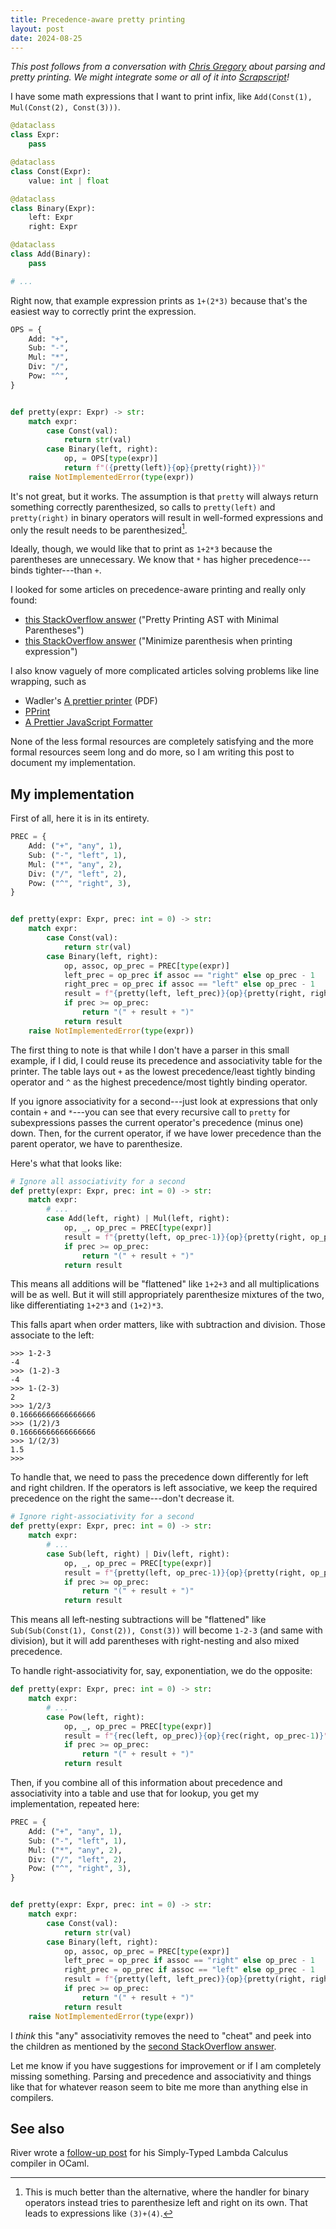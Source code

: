 ```yaml
---
title: Precedence-aware pretty printing
layout: post
date: 2024-08-25
---
```


*This post follows from a conversation with [Chris
Gregory](https://www.chrisgregory.me/) about parsing and pretty printing. We
might integrate some or all of it into
[Scrapscript](https://github.com/tekknolagi/scrapscript)!*

I have some math expressions that I want to print infix, like
`Add(Const(1), Mul(Const(2), Const(3)))`.

```python
@dataclass
class Expr:
    pass

@dataclass
class Const(Expr):
    value: int | float

@dataclass
class Binary(Expr):
    left: Expr
    right: Expr

@dataclass
class Add(Binary):
    pass

# ...
```

Right now, that example expression prints as `1+(2*3)` because that's the
easiest way to correctly print the expression.

```python
OPS = {
    Add: "+",
    Sub: "-",
    Mul: "*",
    Div: "/",
    Pow: "^",
}


def pretty(expr: Expr) -> str:
    match expr:
        case Const(val):
            return str(val)
        case Binary(left, right):
            op, = OPS[type(expr)]
            return f"({pretty(left)}{op}{pretty(right)})"
    raise NotImplementedError(type(expr))
```

It's not great, but it works. The assumption is that `pretty` will always
return something correctly parenthesized, so calls to `pretty(left)` and
`pretty(right)` in binary operators will result in well-formed expressions and
only the result needs to be parenthesized[^over-paren].

[^over-paren]: This is much better than the alternative, where the handler for
    binary operators instead tries to parenthesize left and right on its own.
    That leads to expressions like `(3)+(4)`.

Ideally, though, we would like that to print as `1+2*3` because the parentheses
are unnecessary. We know that `*` has higher precedence---binds tighter---than
`+`.

I looked for some articles on precedence-aware printing and really only found:

* [this StackOverflow answer][first-stackoverflow] ("Pretty Printing AST with Minimal Parentheses")
* [this StackOverflow answer][second-stackoverflow] ("Minimize parenthesis when printing expression")

[first-stackoverflow]: https://stackoverflow.com/questions/13708837/pretty-printing-ast-with-minimal-parentheses/16685965#16685965
[second-stackoverflow]: https://stackoverflow.com/questions/61159436/minimize-parenthesis-when-printing-expression/61160682#61160682

I also know vaguely of more complicated articles solving problems like line wrapping, such as

* Wadler's [A prettier printer](https://homepages.inf.ed.ac.uk/wadler/papers/prettier/prettier.pdf) (PDF)
* [PPrint](http://cambium.inria.fr/~fpottier/pprint/doc/pprint/)
* [A Prettier JavaScript Formatter](https://archive.jlongster.com/A-Prettier-Formatter)

None of the less formal resources are completely satisfying and the more formal
resources seem long and do more, so I am writing this post to document my
implementation.

## My implementation

First of all, here it is in its entirety.

```python
PREC = {
    Add: ("+", "any", 1),
    Sub: ("-", "left", 1),
    Mul: ("*", "any", 2),
    Div: ("/", "left", 2),
    Pow: ("^", "right", 3),
}


def pretty(expr: Expr, prec: int = 0) -> str:
    match expr:
        case Const(val):
            return str(val)
        case Binary(left, right):
            op, assoc, op_prec = PREC[type(expr)]
            left_prec = op_prec if assoc == "right" else op_prec - 1
            right_prec = op_prec if assoc == "left" else op_prec - 1
            result = f"{pretty(left, left_prec)}{op}{pretty(right, right_prec)}"
            if prec >= op_prec:
                return "(" + result + ")"
            return result
    raise NotImplementedError(type(expr))
```

The first thing to note is that while I don't have a parser in this small
example, if I did, I could reuse its precedence and associativity table for the
printer. The table lays out `+` as the lowest precedence/least tightly binding
operator and `^` as the highest precedence/most tightly binding operator.

If you ignore associativity for a second---just look at expressions that only
contain `+` and `*`---you can see that every recursive call to `pretty` for
subexpressions passes the current operator's precedence (minus one) down. Then,
for the current operator, if we have lower precedence than the parent operator,
we have to parenthesize.

Here's what that looks like:

```python
# Ignore all associativity for a second
def pretty(expr: Expr, prec: int = 0) -> str:
    match expr:
        # ...
        case Add(left, right) | Mul(left, right):
            op, _, op_prec = PREC[type(expr)]
            result = f"{pretty(left, op_prec-1)}{op}{pretty(right, op_prec-1)}"
            if prec >= op_prec:
                return "(" + result + ")"
            return result
```

This means all additions will be "flattened" like `1+2+3` and all
multiplications will be as well. But it will still appropriately parenthesize
mixtures of the two, like differentiating `1+2*3` and `(1+2)*3`.

This falls apart when order matters, like with subtraction and division. Those
associate to the left:

```console?prompt=>>>
>>> 1-2-3
-4
>>> (1-2)-3
-4
>>> 1-(2-3)
2
>>> 1/2/3
0.16666666666666666
>>> (1/2)/3
0.16666666666666666
>>> 1/(2/3)
1.5
>>>
```

To handle that, we need to pass the precedence down differently for left and
right children. If the operators is left associative, we keep the required
precedence on the right the same---don't decrease it.

```python
# Ignore right-associativity for a second
def pretty(expr: Expr, prec: int = 0) -> str:
    match expr:
        # ...
        case Sub(left, right) | Div(left, right):
            op, _, op_prec = PREC[type(expr)]
            result = f"{pretty(left, op_prec-1)}{op}{pretty(right, op_prec)}"
            if prec >= op_prec:
                return "(" + result + ")"
            return result
```

This means all left-nesting subtractions will be "flattened" like
`Sub(Sub(Const(1), Const(2)), Const(3))` will become `1-2-3` (and same with
division), but it will add parentheses with right-nesting and also mixed
precedence.

To handle right-associativity for, say, exponentiation, we do the opposite:

```python
def pretty(expr: Expr, prec: int = 0) -> str:
    match expr:
        # ...
        case Pow(left, right):
            op, _, op_prec = PREC[type(expr)]
            result = f"{rec(left, op_prec)}{op}{rec(right, op_prec-1)}"
            if prec >= op_prec:
                return "(" + result + ")"
            return result
```

Then, if you combine all of this information about precedence and associativity
into a table and use that for lookup, you get my implementation, repeated here:

```python
PREC = {
    Add: ("+", "any", 1),
    Sub: ("-", "left", 1),
    Mul: ("*", "any", 2),
    Div: ("/", "left", 2),
    Pow: ("^", "right", 3),
}


def pretty(expr: Expr, prec: int = 0) -> str:
    match expr:
        case Const(val):
            return str(val)
        case Binary(left, right):
            op, assoc, op_prec = PREC[type(expr)]
            left_prec = op_prec if assoc == "right" else op_prec - 1
            right_prec = op_prec if assoc == "left" else op_prec - 1
            result = f"{pretty(left, left_prec)}{op}{pretty(right, right_prec)}"
            if prec >= op_prec:
                return "(" + result + ")"
            return result
    raise NotImplementedError(type(expr))
```

I *think* this "any" associativity removes the need to "cheat" and peek into
the children as mentioned by the [second StackOverflow
answer][second-stackoverflow].

Let me know if you have suggestions for improvement or if I am completely
missing something. Parsing and precedence and associativity and things like
that for whatever reason seem to bite me more than anything else in compilers.

## See also

River wrote a [follow-up
post](https://k-monk.org/blog/minimal-parenthesization-of-lambda-terms/) for
his Simply-Typed Lambda Calculus compiler in OCaml.
